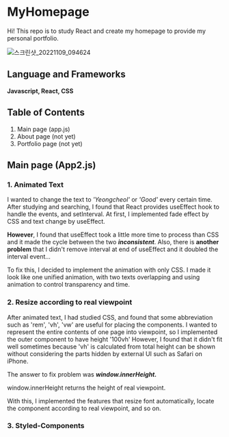 # MyHomepage

Hi! This repo is to study React and create my homepage to provide my personal portfolio.

![스크린샷_20221109_094624](https://user-images.githubusercontent.com/62579623/200835203-95823082-5c6c-40ee-970e-3d6795082433.png)

## Language and Frameworks
**Javascript, React, CSS**

## Table of Contents
1. Main page (app.js)
2. About page (not yet)
3. Portfolio page (not yet)

## Main page (App2.js)

### 1. Animated Text
I wanted to change the text to *'Yeongcheol'* or *'Good'* every certain time.
After studying and searching, I found that React provides useEffect hook to handle the events, and setInterval.
At first, I implemented fade effect by CSS and text change by useEffect.

**However**, I found that useEffect took a little more time to process than CSS and it made the cycle between the two ***inconsistent***. 
Also, there is **another problem** that I didn't remove interval at end of useEffect and it doubled the interval event...

To fix this, I decided to implement the animation with only CSS.
I made it look like one unified animation, with two texts overlapping and using animation to control transparency and time.

### 2. Resize according to real viewpoint
After animated text, I had studied CSS, and found that some abbreviation such as 'rem', 'vh', 'vw' are useful for placing the components.
I wanted to represent the entire contents of one page into viewpoint, so I implemented the outer component to have height '100vh'
However, I found that it didn't fit well sometimes because 'vh' is calculated from total height can be shown without considering the parts hidden by external UI such as Safari on iPhone.

The answer to fix problem was ***window.innerHeight.***

window.innerHeight returns the height of real viewpoint.

With this, I implemented the features that resize font automatically, locate the component according to real viewpoint, and so on.

### 3. Styled-Components
